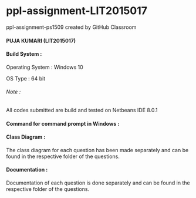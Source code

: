 # ppl-assignment-LIT2015017
ppl-assignment-ps1509 created by GitHub Classroom


<h4>PUJA KUMARI (LIT2015017)</h4>

<h4>Build System :</h4>
Operating System : Windows 10 <p>
OS Type : 64 bit<p>
<h6>Note :</h6> All codes submitted are build and tested on Netbeans IDE 8.0.1<p>

<h4>Command for command prompt in Windows :</h4>



<h4>Class Diagram :</h4>
The class diagram for each question has been made separately and can be found in the respective folder of the questions.

<h4>Documentation :</h4>
Documentation of each question is done separately and can be found in the respective folder of the questions.

